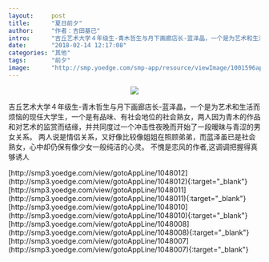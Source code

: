 ```yaml
---
layout:     post
title:      "夏日前夕"
author:     "作者：吉田基已"
intro:      "吉丘艺术大学４年级生-青木哲生与月下画廊店长-蓝泽晶，一个是为艺术和生活而烦恼的现任大学生，一个是有品味、有社会地位的社会熟女，两人因为青木的作品和对艺术的监赏而结缘，并共同度过一个冲击性夜晚而开始了一段暧昧与青涩的男女关系。 两人说是情侣关系，又好像比较像姐姐在照顾弟弟，而蓝泽虽已是社会熟女，心中却仍保有像少女一般纯洁的心灵。 不愧是恋风的作者,这调调把握得真够诱人"
date:       "2018-02-14 12:17:08"
categories: "其他"
tags:       "前夕"
image:      "http://smp.yoedge.com/smp-app/resource/viewImage/1001596appline.png"
---
```

<div style="text-align: center">
<p><img src="http://smp.yoedge.com/smp-app/resource/viewImage/1001596appline.png"/></p>
</div>
<p class="post-meta">
<span>吉丘艺术大学４年级生-青木哲生与月下画廊店长-蓝泽晶，一个是为艺术和生活而烦恼的现任大学生，一个是有品味、有社会地位的社会熟女，两人因为青木的作品和对艺术的监赏而结缘，并共同度过一个冲击性夜晚而开始了一段暧昧与青涩的男女关系。 两人说是情侣关系，又好像比较像姐姐在照顾弟弟，而蓝泽虽已是社会熟女，心中却仍保有像少女一般纯洁的心灵。 不愧是恋风的作者,这调调把握得真够诱人</span>
</p>
[http://smp3.yoedge.com/view/gotoAppLine/1048012](http://smp3.yoedge.com/view/gotoAppLine/1048012){:target="_blank"}
[http://smp3.yoedge.com/view/gotoAppLine/1048011](http://smp3.yoedge.com/view/gotoAppLine/1048011){:target="_blank"}
[http://smp3.yoedge.com/view/gotoAppLine/1048010](http://smp3.yoedge.com/view/gotoAppLine/1048010){:target="_blank"}
[http://smp3.yoedge.com/view/gotoAppLine/1048008](http://smp3.yoedge.com/view/gotoAppLine/1048008){:target="_blank"}
[http://smp3.yoedge.com/view/gotoAppLine/1048007](http://smp3.yoedge.com/view/gotoAppLine/1048007){:target="_blank"}


